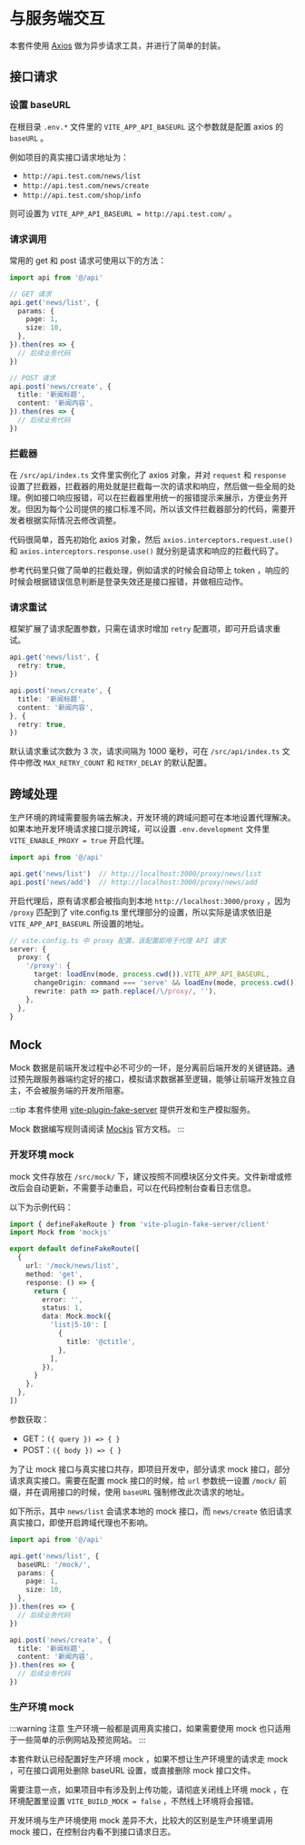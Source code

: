 # 与服务端交互

本套件使用 [Axios](https://axios-http.com/) 做为异步请求工具，并进行了简单的封装。

## 接口请求

### 设置 baseURL

在根目录 `.env.*` 文件里的 `VITE_APP_API_BASEURL` 这个参数就是配置 axios 的 `baseURL` 。

例如项目的真实接口请求地址为：

- `http://api.test.com/news/list`
- `http://api.test.com/news/create`
- `http://api.test.com/shop/info`

则可设置为 `VITE_APP_API_BASEURL = http://api.test.com/` 。

### 请求调用

常用的 get 和 post 请求可使用以下的方法：

```ts
import api from '@/api'

// GET 请求
api.get('news/list', {
  params: {
    page: 1,
    size: 10,
  },
}).then(res => {
  // 后续业务代码
})

// POST 请求
api.post('news/create', {
  title: '新闻标题',
  content: '新闻内容',
}).then(res => {
  // 后续业务代码
})
```

### 拦截器

在 `/src/api/index.ts` 文件里实例化了 axios 对象，并对 `request` 和 `response` 设置了拦截器，拦截器的用处就是拦截每一次的请求和响应，然后做一些全局的处理。例如接口响应报错，可以在拦截器里用统一的报错提示来展示，方便业务开发。但因为每个公司提供的接口标准不同，所以该文件拦截器部分的代码，需要开发者根据实际情况去修改调整。

代码很简单，首先初始化 axios 对象，然后 `axios.interceptors.request.use()` 和 `axios.interceptors.response.use()` 就分别是请求和响应的拦截代码了。

参考代码里只做了简单的拦截处理，例如请求的时候会自动带上 token ，响应的时候会根据错误信息判断是登录失效还是接口报错，并做相应动作。

### 请求重试

框架扩展了请求配置参数，只需在请求时增加 `retry` 配置项，即可开启请求重试。

```ts
api.get('news/list', {
  retry: true,
})

api.post('news/create', {
  title: '新闻标题',
  content: '新闻内容',
}, {
  retry: true,
})
```

默认请求重试次数为 3 次，请求间隔为 1000 毫秒，可在 `/src/api/index.ts` 文件中修改 `MAX_RETRY_COUNT` 和 `RETRY_DELAY` 的默认配置。

## 跨域处理

生产环境的跨域需要服务端去解决，开发环境的跨域问题可在本地设置代理解决。如果本地开发环境请求接口提示跨域，可以设置 `.env.development` 文件里 `VITE_ENABLE_PROXY = true` 开启代理。

```ts
import api from '@/api'

api.get('news/list')  // http://localhost:3000/proxy/news/list
api.post('news/add')  // http://localhost:3000/proxy/news/add
```

开启代理后，原有请求都会被指向到本地 `http://localhost:3000/proxy` ，因为 `/proxy` 匹配到了 vite.config.ts 里代理部分的设置，所以实际是请求依旧是 `VITE_APP_API_BASEURL` 所设置的地址。

```ts
// vite.config.ts 中 proxy 配置，该配置即用于代理 API 请求
server: {
  proxy: {
    '/proxy': {
      target: loadEnv(mode, process.cwd()).VITE_APP_API_BASEURL,
      changeOrigin: command === 'serve' && loadEnv(mode, process.cwd()).VITE_ENABLE_PROXY,
      rewrite: path => path.replace(/\/proxy/, ''),
    },
  },
}
```

## Mock

Mock 数据是前端开发过程中必不可少的一环，是分离前后端开发的关键链路。通过预先跟服务器端约定好的接口，模拟请求数据甚至逻辑，能够让前端开发独立自主，不会被服务端的开发所阻塞。

:::tip
本套件使用 [vite-plugin-fake-server](https://github.com/condorheroblog/vite-plugin-fake-server) 提供开发和生产模拟服务。

Mock 数据编写规则请阅读 [Mockjs](https://github.com/nuysoft/Mock) 官方文档。
:::

### 开发环境 mock

mock 文件存放在 `/src/mock/` 下，建议按照不同模块区分文件夹。文件新增或修改后会自动更新，不需要手动重启，可以在代码控制台查看日志信息。

以下为示例代码：

```ts
import { defineFakeRoute } from 'vite-plugin-fake-server/client'
import Mock from 'mockjs'

export default defineFakeRoute([
  {
    url: '/mock/news/list',
    method: 'get',
    response: () => {
      return {
        error: '',
        status: 1,
        data: Mock.mock({
          'list|5-10': [
            {
              title: '@ctitle',
            },
          ],
        }),
      }
    },
  },
])
```

参数获取：

- GET：`({ query }) => { }`
- POST：`({ body }) => { }`

为了让 mock 接口与真实接口共存，即项目开发中，部分请求 mock 接口，部分请求真实接口。需要在配置 mock 接口的时候，给 `url` 参数统一设置 `/mock/` 前缀，并在调用接口的时候，使用 `baseURL` 强制修改此次请求的地址。

如下所示，其中 `news/list` 会请求本地的 mock 接口，而 `news/create` 依旧请求真实接口，即使开启跨域代理也不影响。

```ts {4}
import api from '@/api'

api.get('news/list', {
  baseURL: '/mock/',
  params: {
    page: 1,
    size: 10,
  },
}).then(res => {
  // 后续业务代码
})

api.post('news/create', {
  title: '新闻标题',
  content: '新闻内容',
}).then(res => {
  // 后续业务代码
})
```

### 生产环境 mock

:::warning 注意
生产环境一般都是调用真实接口，如果需要使用 mock 也只适用于一些简单的示例网站及预览网站。
:::

本套件默认已经配置好生产环境 mock ，如果不想让生产环境里的请求走 mock ，可在接口调用处删除 baseURL 设置，或直接删除 mock 接口文件。

需要注意一点，如果项目中有涉及到上传功能，请彻底关闭线上环境 mock ，在环境配置里设置 `VITE_BUILD_MOCK = false` ，不然线上环境将会报错。

开发环境与生产环境使用 mock 差异不大，比较大的区别是生产环境里调用 mock 接口，在控制台内看不到接口请求日志。